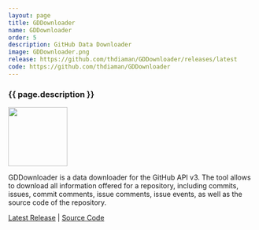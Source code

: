 ```yaml
---
layout: page
title: GDDownloader
name: GDDownloader
order: 5
description: GitHub Data Downloader
image: GDDownloader.png
release: https://github.com/thdiaman/GDDownloader/releases/latest
code: https://github.com/thdiaman/GDDownloader
---
```


<h3>{{ page.description }}</h3>

<img class="alignleft" src="{{ page.image }}" style="height: 120px;"/>

GDDownloader is a data downloader for the GitHub API v3. The tool allows to download all information
offered for a repository, including commits, issues, commit comments, issue comments, issue events,
as well as the source code of the repository.

<a target="_blank" href="{{ page.release }}">Latest Release</a> |
<a target="_blank" href="{{ page.code }}">Source Code</a>
